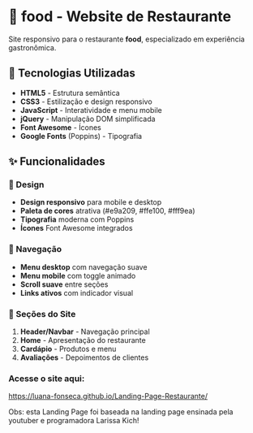 # 🍔 food - Website de Restaurante

Site responsivo para o restaurante **food**, especializado em experiência gastronômica.

## 🚀 Tecnologias Utilizadas

- **HTML5** - Estrutura semântica
- **CSS3** - Estilização e design responsivo
- **JavaScript** - Interatividade e menu mobile
- **jQuery** - Manipulação DOM simplificada
- **Font Awesome** - Ícones
- **Google Fonts** (Poppins) - Tipografia

## ✨ Funcionalidades

### 🎨 Design
- **Design responsivo** para mobile e desktop
- **Paleta de cores** atrativa (#e9a209, #ffe100, #fff9ea)
- **Tipografia** moderna com Poppins
- **Ícones** Font Awesome integrados

### 📱 Navegação
- **Menu desktop** com navegação suave
- **Menu mobile** com toggle animado
- **Scroll suave** entre seções
- **Links ativos** com indicador visual

### 🍔 Seções do Site
1. **Header/Navbar** - Navegação principal
2. **Home** - Apresentação do restaurante
3. **Cardápio** - Produtos e menu
4. **Avaliações** - Depoimentos de clientes


### Acesse o site aqui:

https://luana-fonseca.github.io/Landing-Page-Restaurante/

Obs: esta Landing Page foi baseada na landing page ensinada pela youtuber e programadora Larissa Kich!
